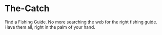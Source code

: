The-Catch
=========

Find a Fishing Guide. No more searching the web for the right fishing guide. Have them all, right in the palm of your hand.